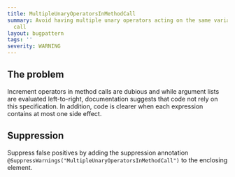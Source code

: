 ```yaml
---
title: MultipleUnaryOperatorsInMethodCall
summary: Avoid having multiple unary operators acting on the same variable in a method
  call
layout: bugpattern
tags: ''
severity: WARNING
---
```


<!--
*** AUTO-GENERATED, DO NOT MODIFY ***
To make changes, edit the @BugPattern annotation or the explanation in docs/bugpattern.
-->


## The problem
Increment operators in method calls are dubious and while argument lists are
evaluated left-to-right, documentation suggests that code not rely on this
specification. In addition, code is clearer when each expression contains at
most one side effect.

## Suppression
Suppress false positives by adding the suppression annotation `@SuppressWarnings("MultipleUnaryOperatorsInMethodCall")` to the enclosing element.

